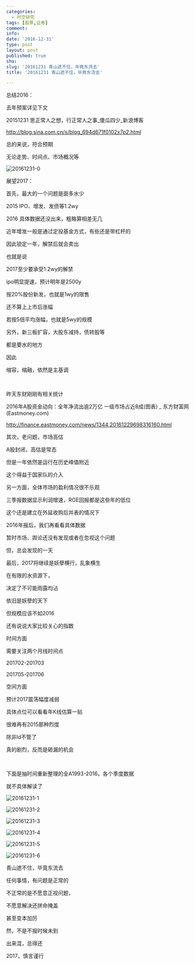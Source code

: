 ```yaml
---
categories:
  - 时空研究
tags: [股票,证券]
comment: 
info: 
date: '2016-12-31'
type: post
layout: post
published: true
sha: 
slug: '20161231 青山遮不住，毕竟东流去'
title: '20161231 青山遮不住，毕竟东流去'

---
```

总结2016：

去年预案详见下文

20151231 思正常人之想，行正常人之事_傻瓜四少_新浪博客

http://blog.sina.com.cn/s/blog_694d671f0102x7p2.html

总的来说，符合预期

无论走势、时间点、市场概况等

![20161231-0](/images/20161231-0.jpeg)

​展望2017：

首先，最大的一个问题是面多水少

2015 IPO、增发、发债等1.2wy

2016 具体数据还没出来，粗略算相差无几

​近年增发一般是通过定投基金方式，有些还是带杠杆的​

因此锁定一年，解禁后就会卖出

也就是说

2017至少要承受1.2wy的解禁

ipo明显提速，​预计明年是2500y

按20%股份新发，也就是1wy的限售

还不算上上市后涨幅

若按5倍平均涨幅，也就是5wy的规模​​

​另外，新三板扩容，大股东减持，债转股等

都是要水的地方

因此

缩容，缩融，依然是主基调

​

昨天东财刚刚有相关统计

2016年A股资金动向：全年净流出逾2万亿 一级市场占近8成(图表) _ 东方财富网(Eastmoney.com)

http://finance.eastmoney.com/news/1344,20161229698316160.html


其次，老问题​，市场高估

​A股封闭，高估是常态

但是一年依然是运行在历史峰值附近

这个得益于国家队的介入

另一方面，全体市场的盈利情况很不乐观

三季报数据显示利润增速，ROE回报都是这些年的低位

​这个还是建立在外延收购后并表的情况下

2016年报后，我们​再看看具体数据

​暂时市场、舆论还没有发现或者在忽视这个问题

​但，总会发现的一天


最后，2017将继续是妖孽横行，乱象横生

在有限的水资源下，

决定了不可能雨露均沾

依旧是妖孽的天下

但规模应该不如2016


还有说说大家比较关心的指数

时间方面

需要关注两个月线时间点

201702-201703

201705-201706​

空间方面

​预计2017震荡幅度减弱

具体点位可以看看年K线估算一贴

很难再有2015那种烈度​

除非ld不管了

​真的剧烈，反而是砸漏的机会

​

下面是抽时间重新整理的全A1993-2016，各个季度数据

就不具体解读了​

![20161231-1](/images/20161231-1.jpeg)

![20161231-2](/images/20161231-2.jpeg)

![20161231-3](/images/20161231-3.jpeg)

![20161231-4](/images/20161231-4.jpeg)

![20161231-5](/images/20161231-5.jpeg)

![20161231-6](/images/20161231-6.png)

青山遮不住，毕竟东流去

任何事情，有问题是正常的

不正常的是不愿意正视问题，

​不愿意解决还拼命掩盖

甚至变本加厉

然，不是不报时候未到​

​出来混，总得还

2017，慎言谨行​

​
